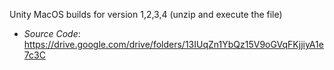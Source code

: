 Unity MacOS builds for version 1,2,3,4 (unzip and execute the file)

* _Source Code_: https://drive.google.com/drive/folders/13IUqZn1YbQz15V9oGVqFKjjiyA1e7c3C

